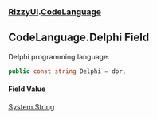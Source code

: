 ### [RizzyUI](RizzyUI 'RizzyUI').[CodeLanguage](RizzyUI.CodeLanguage 'RizzyUI.CodeLanguage')

## CodeLanguage.Delphi Field

Delphi programming language.

```csharp
public const string Delphi = dpr;
```

#### Field Value
[System.String](https://docs.microsoft.com/en-us/dotnet/api/System.String 'System.String')